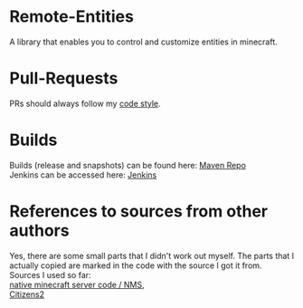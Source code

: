 Remote-Entities
===============

A library that enables you to control and customize entities in minecraft.

Pull-Requests
=============
PRs should always follow my [code style](https://github.com/kumpelblase2/Remote-Entities/wiki/Code-Style).


Builds
======

Builds (release and snapshots) can be found here: [Maven Repo](http://repo.infinityblade.de/remoteentities/)
<br />Jenkins can be accessed here: [Jenkins](http://mineblown.com:8080/job/RemoteEntities/)


References to sources from other authors
========================================

Yes, there are some small parts that I didn't work out myself. The parts that I actually copied are marked in the code with the source I got it from.
Sources I used so far:
<br />[native minecraft server code / NMS](https://github.com/Bukkit/mc-dev), 
<br />[Citizens2](https://github.com/CitizensDev/Citizens2)
